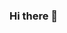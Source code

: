 ### Hi there 👋

<!--
**rkvarma4518/rkvarma4518** is a ✨ _special_ ✨ repository because its `README.md` (this file) appears on your GitHub profile.

I am currently pursuing my 3rd Year B-Tech in Computer Science Engineering at Arving Gavali College of Engineering, Satara  
